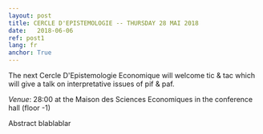 ```yaml
---
layout: post
title: CERCLE D'EPISTEMOLOGIE -- THURSDAY 28 MAI 2018 
date:   2018-06-06
ref: post1
lang: fr
anchor: True
---
```


The next Cercle D'Epistemologie Economique will welcome tic & tac which will give a talk on interpretative issues of pif & paf. 

*Venue*: 28:00 at the Maison des Sciences Economiques in the conference hall (floor -1)

<!--more-->

Abstract blablablar
